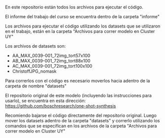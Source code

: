 En este repositorio están todos los archivos para ejecutar el código.

El informe del trabajo del curso se encuentra dentro de la carpeta "informe"

Los archivos para ejecutar el código utilizando los datasets que se utilizaron en el trabajo, están en la carpeta "Archivos para correr modelo en Cluster UY"



Los archivos de datasets son: 
* AA_MAX_0039-001_72img_tort57x100
* AB_MAX_0039-001_72img_tort88x100
* AC_MAX_0039-001_72img_tort100x100
* ChristoffJPG_nomask

Para correrlos con el código es necesario moverlos hacia adentro de la carpeta de nombre "datasets"

El repositorio original de este modelo (incluyendo las instrucciones para usarlo), se encuentra en esta dirección: 
https://github.com/boschresearch/one-shot-synthesis

Recomiendo bajarse el código directamente del repositorio original. Luego mover los datasets adentro de la carpeta "datasets" y correrlo utilizando los comandos que se especifican en los archivos de la carpeta "Archivos para correr modelo en Cluster UY"
